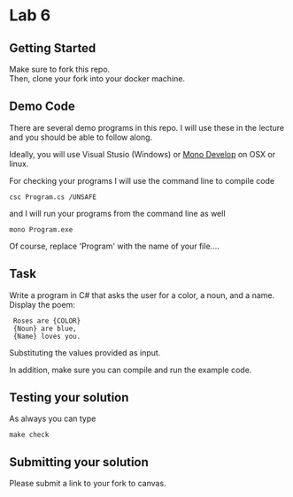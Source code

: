 #  Lab 6

##  Getting Started
Make sure to fork this repo.  
Then, clone your fork into your docker machine. 

##  Demo Code
There are several demo programs in this repo. 
I will use these in the lecture and you should be able to follow along. 

Ideally, you will use Visual Stusio (Windows) or [Mono Develop](https://www.monodevelop.com/download) on OSX or linux. 

For checking your programs I will use the command line to compile code

```
csc Program.cs /UNSAFE
```
and I will run your programs from the command line as well
```
mono Program.exe
```  
Of course, replace 'Program' with the name of your file....

##  Task
Write a program in C# that asks the user for a color, a noun, and a name. 
Display the poem:

```
 Roses are {COLOR}
 {Noun} are blue,
 {Name} loves you. 
```

Substituting the values provided as input. 

In addition, make sure you can compile and run the example code. 

## Testing your solution

As always you can type
```
make check
```

## Submitting your solution 
Please submit a link to your fork to canvas. 

